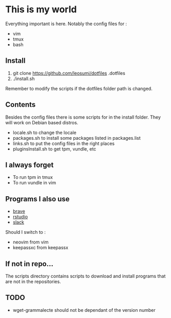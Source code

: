 # This is my world

Everything important is here. Notably the config files for :

* vim
* tmux
* bash

## Install

1. git clone https://github.com/leosumi/dotfiles .dotfiles
2. ./install.sh

Remember to modify the scripts if the dotfiles folder path is changed.

## Contents

Besides the config files there is some scripts for in the install folder. They
will work on Debian based distros.
* locale.sh to change the locale
* packages.sh to install some packages listed in packages.list
* links.sh to put the config files in the right places
* pluginsInstall.sh to get tpm, vundle, etc

## I always forget

* To run tpm in tmux
* To run vundle in vim

## Programs I also use

* [brave](https://brave.com)
* [rstudio](https://www.rstudio.com)
* [slack](https://slack.com)

Should I switch to :
* neovim from vim
* keepassxc from keepassx

## If not in repo...

The scripts directory contains scripts to download and install programs that are not in the repositories.

## TODO

* wget-grammalecte should not be dependant of the version number
